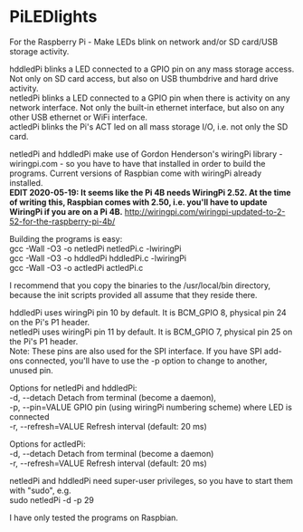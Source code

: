# PiLEDlights
For the Raspberry Pi - Make LEDs blink on network and/or SD card/USB storage activity.

hddledPi blinks a LED connected to a GPIO pin on any mass storage access. Not only on SD card access, but also on USB thumbdrive and hard drive activity.  
netledPi blinks a LED connected to a GPIO pin when there is activity on any network interface. Not only the built-in ethernet interface, but also on any other USB ethernet or WiFi interface.  
actledPi blinks the Pi's ACT led on all mass storage I/O, i.e. not only the SD card.

netledPi and hddledPi make use of Gordon Henderson's wiringPi library - wiringpi.com - so you have to have that installed in order to build the programs. Current versions of Raspbian come with wiringPi already installed.  
**EDIT 2020-05-19: It seems like the Pi 4B needs WiringPi 2.52. At the time of writing this, Raspbian comes with 2.50, i.e. you'll have to update WiringPi if you are on a Pi 4B.** http://wiringpi.com/wiringpi-updated-to-2-52-for-the-raspberry-pi-4b/

Building the programs is easy:  
gcc -Wall -O3 -o netledPi netledPi.c -lwiringPi  
gcc -Wall -O3 -o hddledPi hddledPi.c -lwiringPi  
gcc -Wall -O3 -o actledPi actledPi.c

I recommend that you copy the binaries to the /usr/local/bin directory, because the init scripts provided all assume that they reside there.

hddledPi uses wiringPi pin 10 by default. It is BCM_GPIO 8, physical pin 24 on the Pi's P1 header.  
netledPi uses wiringPi pin 11 by default. It is BCM_GPIO 7, physical pin 25 on the Pi's P1 header.  
Note: These pins are also used for the SPI interface. If you have SPI add-ons connected, you'll have to use the -p option to change to another, unused pin.

Options for netledPi and hddledPi:  
 -d, --detach               Detach from terminal (become a daemon),  
 -p, --pin=VALUE            GPIO pin (using wiringPi numbering scheme) where LED is connected  
 -r, --refresh=VALUE        Refresh interval (default: 20 ms)  
 
 Options for actledPi:  
 -d, --detach               Detach from terminal (become a daemon)  
 -r, --refresh=VALUE        Refresh interval (default: 20 ms)  
 
 netledPi and hddledPi need super-user privileges, so you have to start them with "sudo", e.g.  
 sudo netledPi -d -p 29
 
 I have only tested the programs on Raspbian.
